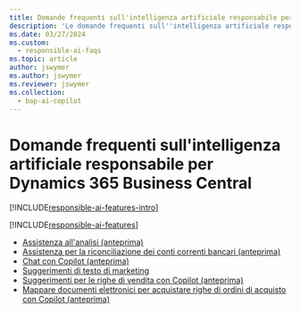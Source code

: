 ```yaml
---
title: Domande frequenti sull'intelligenza artificiale responsabile per Dynamics 365 Business Central
description: 'Le domande frequenti sull''intelligenza artificiale responsabile forniscono informazioni sulla tecnologia di intelligenza artificiale utilizzata in Business Central, insieme a considerazioni e dettagli chiave su come viene utilizzata l''intelligenza artificiale, come è stata testata e valutata ed eventuali limitazioni specifiche.'
ms.date: 03/27/2024
ms.custom:
  - responsible-ai-faqs
ms.topic: article
author: jswymer
ms.author: jswymer
ms.reviewer: jswymer
ms.collection:
  - bap-ai-copilot
---
```


# <a name="responsible-ai-faqs-for-dynamics-365-business-central"></a>Domande frequenti sull'intelligenza artificiale responsabile per Dynamics 365 Business Central

[!INCLUDE[responsible-ai-features-intro](includes/responsible-ai-intro.md)]

[!INCLUDE[responsible-ai-features](includes/responsible-ai-features.md)]

- [Assistenza all'analisi (anteprima)](faqs-analysis-assist.md)
- [Assistenza per la riconciliazione dei conti correnti bancari (anteprima)](faqs-bank-reconciliation.md)
- [Chat con Copilot (anteprima)](faqs-chat-with-copilot.md)
- [Suggerimenti di testo di marketing](faqs-marketing-text.md)
- [Suggerimenti per le righe di vendita con Copilot (anteprima)](faq-sales-suggest-sales-lines-with-copilot.md)
- [Mappare documenti elettronici per acquistare righe di ordini di acquisto con Copilot (anteprima)](map-edocuments-with-copilot.md)
